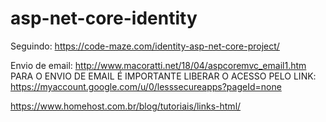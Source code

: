 # asp-net-core-identity

Seguindo: https://code-maze.com/identity-asp-net-core-project/

Envio de email: http://www.macoratti.net/18/04/aspcoremvc_email1.htm
PARA O ENVIO DE EMAIL É IMPORTANTE LIBERAR O ACESSO PELO LINK: https://myaccount.google.com/u/0/lesssecureapps?pageId=none

https://www.homehost.com.br/blog/tutoriais/links-html/
